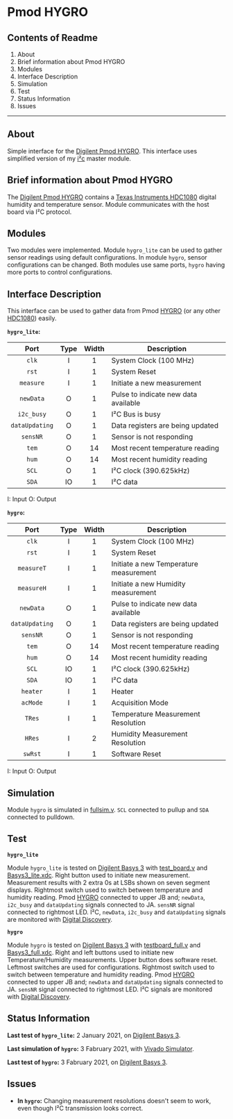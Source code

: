 # Pmod HYGRO

## Contents of Readme

1. About
2. Brief information about Pmod HYGRO
3. Modules
4. Interface Description
5. Simulation
6. Test
7. Status Information
8. Issues

---

## About

Simple interface for the [Digilent Pmod HYGRO](https://reference.digilentinc.com/reference/pmod/pmodhygro/start). This interface uses simplified version of my [i²c](https://gitlab.com/suoglu/i2c) master module.

## Brief information about Pmod HYGRO

The [Digilent Pmod HYGRO](https://reference.digilentinc.com/reference/pmod/pmodhygro/start) contains a [Texas Instruments HDC1080](https://www.ti.com/lit/ds/symlink/hdc1080.pdf) digital humidity and temperature sensor. Module communicates with the host board via I²C protocol.

## Modules

Two modules were implemented.
Module `hygro_lite` can be used to gather sensor readings using default configurations.
In module `hygro`, sensor configurations can be changed. Both modules use same ports, `hygro` having more ports to control configurations.

## Interface Description

This interface can be used to gather data from Pmod [HYGRO](https://reference.digilentinc.com/reference/pmod/pmodhygro/start) (or any other [HDC1080](https://www.ti.com/lit/ds/symlink/hdc1080.pdf)) easily.

**`hygro_lite`:**

|   Port   | Type | Width |  Description |
| :------: | :----: | :----: | ------ |
|  `clk`   | I | 1 | System Clock (100 MHz) |
|  `rst`   | I | 1 | System Reset |
| `measure` | I | 1 | Initiate a new measurement |
|  `newData`   | O | 1 | Pulse to indicate new data available |
|  `i2c_busy`   | O | 1 | I²C Bus is busy |
|  `dataUpdating`| O | 1 | Data registers are being updated |
|  `sensNR`   | O | 1 | Sensor is not responding |
|  `tem`   | O | 14 | Most recent temperature reading |
|  `hum`   | O | 14 | Most recent humidity reading |
|  `SCL`   | O | 1 | I²C clock (390.625kHz) |
|  `SDA`   | IO | 1 | I²C data |

I: Input  O: Output

**`hygro`:**

|   Port   | Type | Width |  Description |
| :------: | :----: | :----: | ------ |
|  `clk`   | I | 1 | System Clock (100 MHz) |
|  `rst`   | I | 1 | System Reset |
| `measureT` | I | 1 | Initiate a new Temperature measurement |
| `measureH` | I | 1 | Initiate a new Humidity measurement |
|  `newData`   | O | 1 | Pulse to indicate new data available |
|  `dataUpdating`| O | 1 | Data registers are being updated |
|  `sensNR`   | O | 1 | Sensor is not responding |
|  `tem`   | O | 14 | Most recent temperature reading |
|  `hum`   | O | 14 | Most recent humidity reading |
|  `SCL`   | IO | 1 | I²C clock (390.625kHz) |
|  `SDA`   | IO | 1 | I²C data |
|  `heater`   | I | 1 | Heater |
|  `acMode`   | I | 1 | Acquisition Mode  |
| `TRes` | I | 1 | Temperature Measurement Resolution |
|  `HRes`   | I | 2 | Humidity Measurement Resolution  |
|  `swRst`   | I | 1 | Software Reset |

I: Input O: Output

## Simulation

Module `hygro` is simulated in [fullsim.v](Simulation/fullsim.v). `SCL` connected to pullup and `SDA` connected to pulldown.

## Test

**`hygro_lite`**

Module `hygro_lite` is tested on [Digilent Basys 3](https://reference.digilentinc.com/reference/programmable-logic/basys-3/reference-manual) with [test_board.v](Test/test_board.v) and [Basys3_lite.xdc](Test/Basys3_lite.xdc). Right button used to initiate new measurement. Measurement results with 2 extra 0s at LSBs shown on seven segment displays. Rightmost switch used to switch between temperature and humidity reading. Pmod [HYGRO](https://reference.digilentinc.com/reference/pmod/pmodhygro/start) connected to upper JB and; `newData`, `i2c_busy` and `dataUpdating` signals connected to JA. `sensNR` signal connected to rightmost LED. I²C, `newData`, `i2c_busy` and `dataUpdating` signals are monitored with [Digital Discovery](https://reference.digilentinc.com/reference/instrumentation/digital-discovery/start).

**`hygro`**

Module `hygro` is tested on [Digilent Basys 3](https://reference.digilentinc.com/reference/programmable-logic/basys-3/reference-manual) with [testboard_full.v](Test/testboard_full.v) and [Basys3_full.xdc](Test/Basys3_full.xdc). Right and left buttons used to initiate new Temperature/Humidity measurements. Upper button does software reset. Leftmost switches are used for configurations. Rightmost switch used to switch between temperature and humidity reading. Pmod [HYGRO](https://reference.digilentinc.com/reference/pmod/pmodhygro/start) connected to upper JB and; `newData` and `dataUpdating` signals connected to JA. `sensNR` signal connected to rightmost LED. I²C signals are monitored with [Digital Discovery](https://reference.digilentinc.com/reference/instrumentation/digital-discovery/start).

## Status Information

**Last test of `hygro_lite`:** 2 January 2021, on [Digilent Basys 3](https://reference.digilentinc.com/reference/programmable-logic/basys-3/reference-manual).

**Last simulation of `hygro`:** 3 Fabruary 2021, with [Vivado Simulator](https://www.xilinx.com/products/design-tools/vivado/simulator.html).

**Last test of `hygro`:** 3 Fabruary 2021, on [Digilent Basys 3](https://reference.digilentinc.com/reference/programmable-logic/basys-3/reference-manual).

## Issues

* **In `hygro`:** Changing measurement resolutions doesn't seem to work, even though I²C transmission looks correct.
